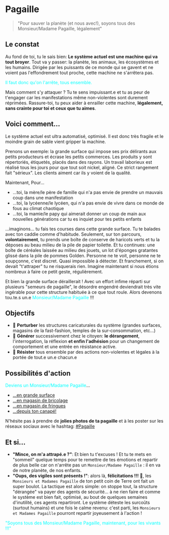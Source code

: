 # Pagaille

> "Pour sauver la planète (et nous avec!), soyons tous des Monsieur/Madame Pagaille, légalement"

## Le constat

Au fond de toi, tu le sais bien: **Le système actuel est une machine qui va tout broyer**. Tout va y passer: la planète, les animaux, les écosystèmes et les humains.
Dirigée par les puissants de ce monde qui se gavent et ne voient pas l'effondrement tout proche, cette machine ne s'arrêtera pas.

<span style="color:cyan">Il faut donc qu'on l'arrête, tous ensemble.</span>

Mais comment s'y attaquer ? Tu te sens impuissant.e et tu as peur de t'engager car les manifestations même non-violentes sont durement réprimées. Rassure-toi, tu peux aider à enrailler cette machine, **légalement, sans crainte pour toi et ceux que tu aimes**.

## Voici comment...

Le système actuel est ultra automatisé, optimisé. Il est donc très fragile et le moindre grain de sable vient gripper la machine.

Prenons un exemple: la grande surface qui impose ses prix délirants aux petits producteurs et écrase les petits commerces. Les produits y sont répertoriés, étiquetés, placés dans des rayons. Un travail laborieux est réalisé tous les jours pour que tout soit nickel, aligné. Ce strict rangement fait "sérieux". Les clients aiment car ils y voient de la qualité.

Maintenant, Pour...
 - ...toi, la mère/le père de famille qui n'a pas envie de prendre un mauvais coup dans une manifestation
 - ...toi, la lycéenne/le lycéen, qui n'a pas envie de vivre dans ce monde de fous au climat chaotique
 - ...toi, la mamie/le papy qui aimerait donner un coup de main aux nouvelles générations car tu es inquiet pour tes petits enfants
  
...imaginons... tu fais tes courses dans cette grande surface. Tu te balades avec ton caddie comme d'habitude. Seulement, sur ton parcours, **volontairement**, tu prends une boîte de conserve de haricots verts et tu la déposes au beau milieu de la pile de papier toilette. Et tu continues: une boîte de céréales laissée au milieu des jouets, un lot d'éponges gratantes glissé dans la pile de pommes Golden.
Personne ne te voit, personne ne te soupçonne, c'est discret. Quasi impossible à détecter. Et franchement, si on devait "t'attraper" tu ne risquerais rien. 
Imagine maintenant si nous étions nombreux à faire ce petit geste, régulièrement.

Et bien la grande surface déraillerait ! Avec un effort infime réparti sur plusieurs "semeurs de pagaille", le désordre engendré deviendrait très vite ingérable pour cette structure habituée à ce que tout roule. Alors devenons tou.te.s un.e <span style="color:cyan">Monsieur/Madame Pagaille</span> !!! 

## Objectifs

- :dart: **Perturber** les structures caricaturales du système (grandes surfaces, magasins de la fast-fashion, temples de la sur-consommation, etc...)
- :dart: **Générer** successivement chez le citoyen: **le dérangement**, l'interrogation, la réflexion **et enfin l'adhésion** pour un changement de comportement et une entrée en résistance active.
- :dart: **Résister** tous ensemble par des actions non-violentes et légales à la portée de tout.e un.e chacun.e

## Possibilités d'action

<span style="color:cyan">Deviens un Monsieur/Madame Pagaille</span>...

- [...en grande surface](GRANDE_SURFACE.md)
- [...en magasin de bricolage](MAGASIN_BRICOLAGE.md)
- [...en magasin de fringues](MAGASIN_FRINGUES.md)
- [...depuis ton canapé!](MAGASIN_EN_LIGNE.md)

N'hésite pas à prendre de **jolies photos de ta pagaille** et à les poster sur les réseaux sociaux avec le hashtag: [#Pagaille](https://twitter.com/search?q=%23pagaille&src=typed_query)

## Et si...

- **"Mince, on m'a attrapé.e ?"**: Et bien tu t'excuses ! Et tu te mets en "sommeil" quelque temps pour te remettre de tes émotions et repartir de plus belle car on n'arrête pas un `Monsieur/Madame Pagaille` : il en va de notre planète, de nos enfants.
- **"Oups, des vigiles sont présents !"**: alors là, **félicitations !!!** :tada:, les `Monsieurs et Madames Pagaille` de ton petit coin de Terre ont fait un super boulot. La tactique est alors simple: on stoppe tout, la structure "dérangée" va payer des agents de sécurité... à ne rien faire et comme le système est bien fait, optimisé, au bout de quelques semaines d'inutilité, ces agents repartiront. Le système déteste les surcoûts (surtout humains) et une fois le calme revenu: c'est parti, les `Monsieurs et Madames Pagaille` pourront repartir joyeusement à l'action !

<span style="color:cyan">"Soyons tous des Monsieur/Madame Pagaille, maintenant, pour les vivants !!!"</span>